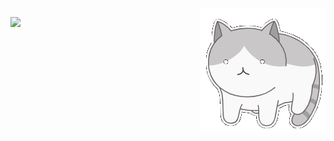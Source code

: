 <img align="right" alt="GIF" src="https://github.com/CyberPotat42/CyberPotat42/blob/main/kit.gif" />

![](https://github.com/cypotat/cypotat/blob/main/cat_lamp.gif?raw=true)
